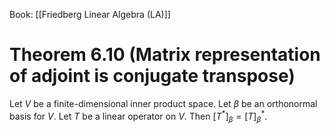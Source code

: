 Book: [[Friedberg Linear Algebra (LA)]]
# Theorem 6.10 (Matrix representation of adjoint is conjugate transpose)
Let $V$ be a finite-dimensional inner product space.
Let $\beta$ be an orthonormal basis for $V$.
Let $T$ be a linear operator on $V$.
Then $[T^{*}]_{\beta}=[T]_{\beta}^{*}$.